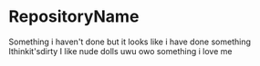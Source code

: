 # RepositoryName
Something i haven't done but it looks like i have done something
Ithinkit'sdirty
I like nude dolls
uwu owo
something 
i love me
